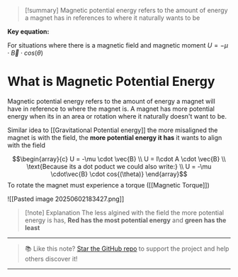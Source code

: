 
>[!summary]
Magnetic potential energy refers to the amount of energy a magnet has in references to where it naturally wants to be
>
**Key equation:**
>
For situations where there is a magnetic field and magnetic moment
$U = -\mu \cdot\vec{B} \cdot cos{(\theta)}$

# What is Magnetic Potential Energy
Magnetic potential energy refers to the amount of energy a magnet will have in reference to where the magnet is. A magnet has more potential energy when its in an area or rotation where it naturally doesn't want to be. 

Similar idea to [[Gravitational Potential energy]] the more misaligned the magnet is with the field, the **more potential energy it has** it wants to align with the field

$$\begin{array}{c} U = -\mu \cdot \vec{B} \\
U = I\cdot A \cdot \vec{B} \\
\text{Because its a dot poduct we could also write:} \\
U = -\mu \cdot\vec{B} \cdot cos{(\theta)} 
\end{array}$$
To rotate the magnet must experience a torque  ([[Magnetic Torque]])

![[Pasted image 20250602183427.png]]
>[!note] Explanation
The less algined with the field the more potential energy is has, **Red has the most potential energy** and **green has the least**


---

> 📚 Like this note? [Star the GitHub repo](https://github.com/rajeevphysics/Thinkbook) to support the project and help others discover it!

---
